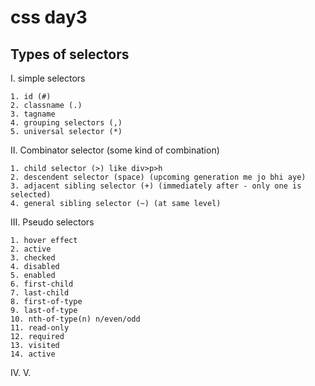 <!-- 30 - aug - 2024 -->

# css day3

## Types of selectors

I. simple selectors

    1. id (#) 
    2. classname (.)
    3. tagname 
    4. grouping selectors (,)
    5. universal selector (*)

II. Combinator selector (some kind of combination)

    1. child selector (>) like div>p>h
    2. descendent selector (space) (upcoming generation me jo bhi aye)
    3. adjacent sibling selector (+) (immediately after - only one is selected)
    4. general sibling selector (~) (at same level)

III. Pseudo selectors

    1. hover effect
    2. active
    3. checked
    4. disabled
    5. enabled
    6. first-child
    7. last-child
    8. first-of-type
    9. last-of-type
    10. nth-of-type(n) n/even/odd
    11. read-only
    12. required
    13. visited
    14. active

IV. 
V. 

## 